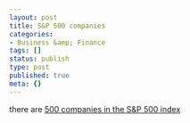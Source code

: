 ```yaml
---
layout: post
title: S&P 500 companies
categories:
- Business &amp; Finance
tags: []
status: publish
type: post
published: true
meta: {}
---
```

there are <a href="http://en.wikipedia.org/wiki/List_of_S&amp;P_500_companies">500 companies in the S&amp;P 500 index</a>
